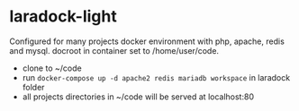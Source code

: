 # laradock-light
Configured for many projects docker environment with php, apache, redis and mysql. docroot in container set to /home/user/code.

- clone to ~/code
- run `docker-compose up -d apache2 redis mariadb workspace` in laradock folder
- all projects directories in ~/code will be served at localhost:80
